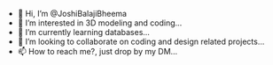 - 👋 Hi, I’m @JoshiBalajiBheema
- 👀 I’m interested in 3D modeling and coding...
- 🌱 I’m currently learning databases...
- 💞️ I’m looking to collaborate on coding and design related projects...
- 📫 How to reach me?, just drop by my DM...

<!---
iHso7/iHso7 is a ✨ special ✨ repository because its `README.md` (this file) appears on your GitHub profile.
You can click the Preview link to take a look at your changes.
--->
